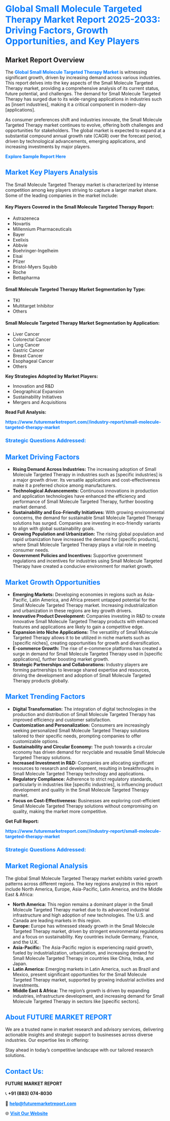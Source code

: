 <h1 style="color: #007BFF;">Global Small Molecule Targeted Therapy Market Report 2025-2033: Driving Factors, Growth Opportunities, and Key Players</h1>

<section id="overview">
<h2>Market Report Overview</h2>
<p>The <a href="https://www.futuremarketreport.com//industry-report/small-molecule-targeted-therapy-market" style="color: #007BFF; text-decoration: none;"><strong>Global Small Molecule Targeted Therapy Market</strong></a> is witnessing significant growth, driven by increasing demand across various industries. This report delves into the key aspects of the Small Molecule Targeted Therapy market, providing a comprehensive analysis of its current status, future potential, and challenges. The demand for Small Molecule Targeted Therapy has surged due to its wide-ranging applications in industries such as [insert industries], making it a critical component in modern-day [applications].</p>
<p>As consumer preferences shift and industries innovate, the Small Molecule Targeted Therapy market continues to evolve, offering both challenges and opportunities for stakeholders. The global market is expected to expand at a substantial compound annual growth rate (CAGR) over the forecast period, driven by technological advancements, emerging applications, and increasing investments by major players.</p>
</section>

<section id="overview">
<p><a href="https://www.futuremarketreport.com//request-sample/reportId=51973" style="color: #007BFF; text-decoration: none;"><strong>Explore Sample Report Here</strong></a></p>
</section>

<section id="key-players">
<h2 style="color: #007BFF;">Market Key Players Analysis</h2>
<p>The Small Molecule Targeted Therapy market is characterized by intense competition among key players striving to capture a larger market share. Some of the leading companies in the market include:</p>
<h4>Key Players Covered in the Small Molecule Targeted Therapy Report:</h4>
<ul><li>Astrazeneca</li><li>Novartis</li><li>Millennium Pharmaceuticals</li><li>Bayer</li><li>Exelixis</li><li>Abbvie</li><li>Boehringer-Ingelheim</li><li>Eisai</li><li>Pfizer</li><li>Bristol-Myers Squibb</li><li>Roche</li><li>Bettapharma</li></ul>
<h4>Small Molecule Targeted Therapy Market Segmentation by Type:</h4>
<ul><li>TKI</li><li>Multitarget Inhibitor</li><li>Others</li></ul>

<h4>Small Molecule Targeted Therapy Market Segmentation by Application:</h4>
<ul><li>Liver Cancer</li><li>Colorectal Cancer</li><li>Lung Cancer</li><li>Gastric Cancer</li><li>Breast Cancer</li><li>Esophageal Cancer</li><li>Others</li></ul>
<p><strong>Key Strategies Adopted by Market Players:</strong></p>
<ul>
<li>Innovation and R&D</li>
<li>Geographical Expansion</li>
<li>Sustainability Initiatives</li>
<li>Mergers and Acquisitions</li>
</ul>
</section>

<section>
<p><strong>Read Full Analysis: </strong></p><a href="https://www.futuremarketreport.com//industry-report/small-molecule-targeted-therapy-market" style="color: #007BFF; text-decoration: none;"><strong>https://www.futuremarketreport.com//industry-report/small-molecule-targeted-therapy-market</strong></a>
<h3 style="color: #007BFF;">Strategic Questions Addressed:</h3>
</section>

<section id="driving-factors">
<h2 style="color: #007BFF;">Market Driving Factors</h2>
<ul>
<li><strong>Rising Demand Across Industries:</strong> The increasing adoption of Small Molecule Targeted Therapy in industries such as [specific industries] is a major growth driver. Its versatile applications and cost-effectiveness make it a preferred choice among manufacturers.</li>
<li><strong>Technological Advancements:</strong> Continuous innovations in production and application technologies have enhanced the efficiency and performance of Small Molecule Targeted Therapy, further boosting market demand.</li>
<li><strong>Sustainability and Eco-Friendly Initiatives:</strong> With growing environmental concerns, the demand for sustainable Small Molecule Targeted Therapy solutions has surged. Companies are investing in eco-friendly variants to align with global sustainability goals.</li>
<li><strong>Growing Population and Urbanization:</strong> The rising global population and rapid urbanization have increased the demand for [specific products], where Small Molecule Targeted Therapy plays a vital role in meeting consumer needs.</li>
<li><strong>Government Policies and Incentives:</strong> Supportive government regulations and incentives for industries using Small Molecule Targeted Therapy have created a conducive environment for market growth.</li>
</ul>
</section>

<section id="growth-opportunities">
<h2 style="color: #007BFF;">Market Growth Opportunities</h2>
<ul>
<li><strong>Emerging Markets:</strong> Developing economies in regions such as Asia-Pacific, Latin America, and Africa present untapped potential for the Small Molecule Targeted Therapy market. Increasing industrialization and urbanization in these regions are key growth drivers.</li>
<li><strong>Innovative Product Development:</strong> Companies investing in R&D to create innovative Small Molecule Targeted Therapy products with enhanced features and applications are likely to gain a competitive edge.</li>
<li><strong>Expansion into Niche Applications:</strong> The versatility of Small Molecule Targeted Therapy allows it to be utilized in niche markets such as [specific niches], creating opportunities for growth and diversification.</li>
<li><strong>E-commerce Growth:</strong> The rise of e-commerce platforms has created a surge in demand for Small Molecule Targeted Therapy used in [specific applications], further boosting market growth.</li>
<li><strong>Strategic Partnerships and Collaborations:</strong> Industry players are forming partnerships to leverage shared expertise and resources, driving the development and adoption of Small Molecule Targeted Therapy products globally.</li>
</ul>
</section>

<section id="trending-factors">
<h2 style="color: #007BFF;">Market Trending Factors</h2>
<ul>
<li><strong>Digital Transformation:</strong> The integration of digital technologies in the production and distribution of Small Molecule Targeted Therapy has improved efficiency and customer satisfaction.</li>
<li><strong>Customization and Personalization:</strong> Consumers are increasingly seeking personalized Small Molecule Targeted Therapy solutions tailored to their specific needs, prompting companies to offer customizable options.</li>
<li><strong>Sustainability and Circular Economy:</strong> The push towards a circular economy has driven demand for recyclable and reusable Small Molecule Targeted Therapy solutions.</li>
<li><strong>Increased Investment in R&D:</strong> Companies are allocating significant resources to research and development, resulting in breakthroughs in Small Molecule Targeted Therapy technology and applications.</li>
<li><strong>Regulatory Compliance:</strong> Adherence to strict regulatory standards, particularly in industries like [specific industries], is influencing product development and quality in the Small Molecule Targeted Therapy market.</li>
<li><strong>Focus on Cost-Effectiveness:</strong> Businesses are exploring cost-efficient Small Molecule Targeted Therapy solutions without compromising on quality, making the market more competitive.</li>
</ul>
</section>

<section>
<p><strong>Get Full Report: </strong></p><a href="https://www.futuremarketreport.com//industry-report/small-molecule-targeted-therapy-market" style="color: #007BFF; text-decoration: none;"><strong>https://www.futuremarketreport.com//industry-report/small-molecule-targeted-therapy-market</strong></a>
<h3 style="color: #007BFF;">Strategic Questions Addressed:</h3>
</section>


<section id="regional-analysis">
<h2 style="color: #007BFF;">Market Regional Analysis</h2>
<p>The global Small Molecule Targeted Therapy market exhibits varied growth patterns across different regions. The key regions analyzed in this report include North America, Europe, Asia-Pacific, Latin America, and the Middle East & Africa:</p>
<ul>
<li><strong>North America:</strong> This region remains a dominant player in the Small Molecule Targeted Therapy market due to its advanced industrial infrastructure and high adoption of new technologies. The U.S. and Canada are leading markets in this region.</li>
<li><strong>Europe:</strong> Europe has witnessed steady growth in the Small Molecule Targeted Therapy market, driven by stringent environmental regulations and a focus on sustainability. Key countries include Germany, France, and the U.K.</li>
<li><strong>Asia-Pacific:</strong> The Asia-Pacific region is experiencing rapid growth, fueled by industrialization, urbanization, and increasing demand for Small Molecule Targeted Therapy in countries like China, India, and Japan.</li>
<li><strong>Latin America:</strong> Emerging markets in Latin America, such as Brazil and Mexico, present significant opportunities for the Small Molecule Targeted Therapy market, supported by growing industrial activities and investments.</li>
<li><strong>Middle East & Africa:</strong> The region’s growth is driven by expanding industries, infrastructure development, and increasing demand for Small Molecule Targeted Therapy in sectors like [specific sectors].</li>
</ul>
</section>

<footer>
<h2 style="color: #007BFF;">About FUTURE MARKET REPORT</h2>
<p>We are a trusted name in market research and advisory services, delivering actionable insights and strategic support to businesses across diverse industries. Our expertise lies in offering:</p>

<p>Stay ahead in today’s competitive landscape with our tailored research solutions.</p>

<h2 style="color: #007BFF;">Contact Us:</h2>
<p><strong>FUTURE MARKET REPORT</strong></p>
<p>📞 <strong>+91 (883) 074-8030</strong></p>
<p>📧 <strong><a href="mailto:help@futuremarketreport.com" style="color: #007BFF;">help@futuremarketreport.com</a></strong></p>
<p>🌐 <strong><a href="https://www.futuremarketreport.com/" style="color: #007BFF;">Visit Our Website</a></strong></p>
</footer>